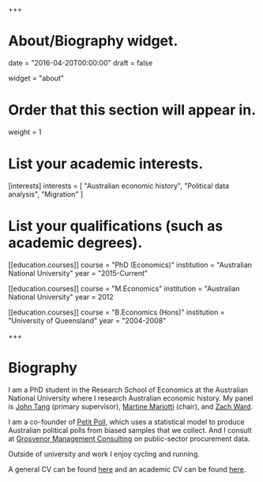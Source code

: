 +++
# About/Biography widget.

date = "2016-04-20T00:00:00"
draft = false

widget = "about"

# Order that this section will appear in.
weight = 1

# List your academic interests.
[interests]
  interests = [
    "Australian economic history",
    "Political data analysis",
    "Migration"
  ]

# List your qualifications (such as academic degrees).
[[education.courses]]
  course = "PhD (Economics)"
  institution = "Australian National University"
  year = "2015-Current"

[[education.courses]]
  course = "M.Economics"
  institution = "Australian National University"
  year = 2012

[[education.courses]]
  course = "B.Economics (Hons)"
  institution = "University of Queensland"
  year = "2004-2008"
 
+++

# Biography

I am a PhD student in the Research School of Economics at the Australian National University where I research Australian economic history. My panel is [John Tang](https://sites.google.com/site/jptang/) (primary supervisor), [Martine Mariotti](https://www.cbe.anu.edu.au/about/staff-directory/?profile=Martine-Mariotti) (chair), and [Zach Ward](https://sites.google.com/site/zachaward/).

I am a co-founder of [Petit Poll](https://www.petitpoll.com/), which uses a statistical model to produce Australian political polls from biased samples that we collect. And I consult at [Grosvenor Management Consulting](https://www.grosvenor.com.au/) on public-sector procurement data.

Outside of university and work I enjoy cycling and running.

A general CV can be found [here](/pdf/2018-05-30-cv-professional-RohanAlexander.pdf) and an academic CV can be found [here](/pdf/2018-05-30-cv-academic-Rohan_Alexander.pdf).


